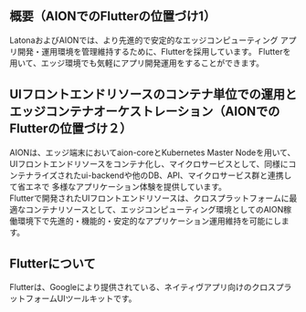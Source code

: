 ## 概要（AIONでのFlutterの位置づけ1）
LatonaおよびAIONでは、より先進的で安定的なエッジコンピューティング アプリ開発・運用環境を管理維持するために、Flutterを採用しています。
Flutterを用いて、エッジ環境でも気軽にアプリ開発運用をすることができます。

## UIフロントエンドリソースのコンテナ単位での運用とエッジコンテナオーケストレーション（AIONでのFlutterの位置づけ２）
AIONは、エッジ端末においてaion-coreとKubernetes Master Nodeを用いて、UIフロントエンドリソースをコンテナ化し、マイクロサービスとして、同様にコンテナライズされたui-backendや他のDB、API、マイクロサービス群と連携して省エネで
多様なアプリケーション体験を提供しています。  
Flutterで開発されたUIフロントエンドリソースは、クロスプラットフォームに最適なコンテナリソースとして、エッジコンピューティング環境としてのAION稼働環境下で先進的・機能的・安定的なアプリケーション運用維持を可能にします。

## Flutterについて
Flutterは、Googleにより提供されている、ネイティヴアプリ向けのクロスプラットフォームUIツールキットです。  


